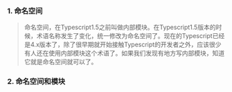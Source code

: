 ### 1. 命名空间

> 命名空间，在Typescript1.5之前叫做内部模块。在Typescript1.5版本的时候，术语名称发生了变化，统一修改为命名空间了。现在的Typescript已经是4.x版本了，除了很早期就开始接触Typescript的开发者之外，应该很少有人还在使用内部模块这个术语了。如果我们发现有地方写内部模块，知道它就是命名空间就可以了。

### 2. 命名空间和模块